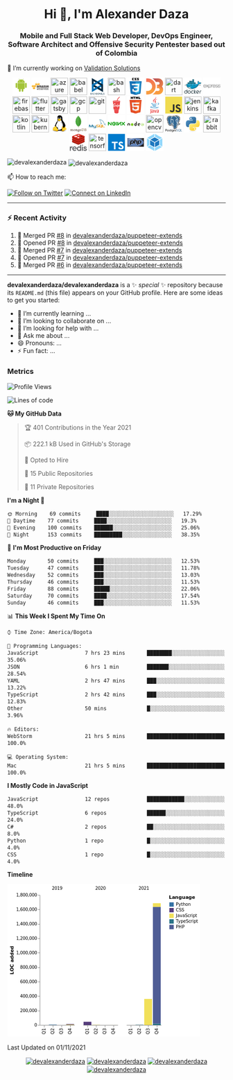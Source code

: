 <h1 align="center">Hi 👋, I'm Alexander Daza</h1>
<h3 align="center">Mobile and Full Stack Web Developer, DevOps Engineer, Software Architect and Offensive Security Pentester based out of Colombia</h3>

🔭 I’m currently working on [Validation Solutions](https://www.validation.global)

<p align="center"><img src="https://raw.githubusercontent.com/devicons/devicon/master/icons/android/android-original-wordmark.svg" title="android" width="40" height="40"/> <img src="https://raw.githubusercontent.com/devicons/devicon/master/icons/amazonwebservices/amazonwebservices-original-wordmark.svg" title="aws" width="40" height="40"/> <img src="https://www.vectorlogo.zone/logos/microsoft_azure/microsoft_azure-icon.svg" title="azure" width="40" height="40"/> <img src="https://www.vectorlogo.zone/logos/babeljs/babeljs-icon.svg" title="babel" width="40" height="40"/> <img src="https://raw.githubusercontent.com/devicons/devicon/master/icons/backbonejs/backbonejs-original-wordmark.svg" title="backbonejs" width="40" height="40"/> <img src="https://www.vectorlogo.zone/logos/gnu_bash/gnu_bash-icon.svg" title="bash" width="40" height="40"/> <img src="https://raw.githubusercontent.com/devicons/devicon/master/icons/css3/css3-original-wordmark.svg" title="css3" width="40" height="40"/> <img src="https://raw.githubusercontent.com/devicons/devicon/master/icons/d3js/d3js-original.svg" title="d3js" width="40" height="40"/> <img src="https://www.vectorlogo.zone/logos/dartlang/dartlang-icon.svg" title="dart" width="40" height="40"/> <img src="https://raw.githubusercontent.com/devicons/devicon/master/icons/docker/docker-original-wordmark.svg" title="docker" width="40" height="40"/> <img src="https://raw.githubusercontent.com/devicons/devicon/master/icons/express/express-original-wordmark.svg" title="express" width="40" height="40"/> <img src="https://www.vectorlogo.zone/logos/firebase/firebase-icon.svg" title="firebase" width="40" height="40"/> <img src="https://www.vectorlogo.zone/logos/flutterio/flutterio-icon.svg" title="flutter" width="40" height="40"/> <img src="https://www.vectorlogo.zone/logos/gatsbyjs/gatsbyjs-icon.svg" title="gatsby" width="40" height="40"/> <img src="https://www.vectorlogo.zone/logos/google_cloud/google_cloud-icon.svg" title="gcp" width="40" height="40"/> <img src="https://www.vectorlogo.zone/logos/git-scm/git-scm-icon.svg" title="git" width="40" height="40"/> <img src="https://raw.githubusercontent.com/devicons/devicon/master/icons/gulp/gulp-plain.svg" title="gulp" width="40" height="40"/> <img src="https://raw.githubusercontent.com/devicons/devicon/master/icons/html5/html5-original-wordmark.svg" title="html5" width="40" height="40"/> <img src="https://raw.githubusercontent.com/devicons/devicon/master/icons/java/java-original-wordmark.svg" title="java" width="40" height="40"/> <img src="https://raw.githubusercontent.com/devicons/devicon/master/icons/javascript/javascript-original.svg" title="javascript" width="40" height="40"/> <img src="https://www.vectorlogo.zone/logos/jenkins/jenkins-icon.svg" title="jenkins" width="40" height="40"/> <img src="https://www.vectorlogo.zone/logos/apache_kafka/apache_kafka-icon.svg" title="kafka" width="40" height="40"/> <img src="https://www.vectorlogo.zone/logos/kotlinlang/kotlinlang-icon.svg" title="kotlin" width="40" height="40"/> <img src="https://www.vectorlogo.zone/logos/kubernetes/kubernetes-icon.svg" title="kubernetes" width="40" height="40"/> <img src="https://raw.githubusercontent.com/devicons/devicon/master/icons/linux/linux-original.svg" title="linux" width="40" height="40"/> <img src="https://raw.githubusercontent.com/devicons/devicon/master/icons/mongodb/mongodb-original-wordmark.svg" title="mongodb" width="40" height="40"/> <img src="https://raw.githubusercontent.com/devicons/devicon/master/icons/mysql/mysql-original-wordmark.svg" title="mysql" width="40" height="40"/> <img src="https://raw.githubusercontent.com/devicons/devicon/master/icons/nginx/nginx-original.svg" title="nginx" width="40" height="40"/> <img src="https://raw.githubusercontent.com/devicons/devicon/master/icons/nodejs/nodejs-original-wordmark.svg" title="nodejs" width="40" height="40"/> <img src="https://www.vectorlogo.zone/logos/opencv/opencv-icon.svg" title="opencv" width="40" height="40"/> <img src="https://raw.githubusercontent.com/devicons/devicon/master/icons/postgresql/postgresql-original-wordmark.svg" title="postgresql" width="40" height="40"/> <img src="https://raw.githubusercontent.com/devicons/devicon/master/icons/python/python-original.svg" title="python" width="40" height="40"/> <img src="https://www.vectorlogo.zone/logos/rabbitmq/rabbitmq-icon.svg" title="rabbitMQ" width="40" height="40"/> <img src="https://raw.githubusercontent.com/devicons/devicon/master/icons/redis/redis-original-wordmark.svg" title="redis" width="40" height="40"/> <img src="https://www.vectorlogo.zone/logos/tensorflow/tensorflow-icon.svg" title="tensorflow" width="40" height="40"/> <img src="https://raw.githubusercontent.com/devicons/devicon/master/icons/typescript/typescript-original.svg" title="typescript" width="40" height="40"/> <img src="https://raw.githubusercontent.com/devicons/devicon/master/icons/php/php-original.svg" title="typescript" width="40" height="40"/> <img src="https://raw.githubusercontent.com/devicons/devicon/master/icons/webpack/webpack-original.svg" title="webpack" width="40" height="40"/></p><p><img align="left" src="https://github-readme-stats.vercel.app/api/top-langs/?username=devalexanderdaza&layout=compact&hide=html" title="devalexanderdaza" /></p>

<p>&nbsp;<img align="center" src="https://github-readme-stats.vercel.app/api?username=devalexanderdaza&show_icons=true&count_private=true" alt="devalexanderdaza" /></p>

📫 How to reach me:

[![Follow on Twitter](https://img.shields.io/badge/--twitter?label=Twitter&logo=Twitter&style=social)](https://twitter.com/devalexanderdaz) [![Connect on LinkedIn](https://img.shields.io/badge/--linkedin?label=LinkedIn&logo=LinkedIn&style=social)](https://www.linkedin.com/in/alexander-daza-50a925147/)

---

### ⚡ Recent Activity

<!--START_SECTION:activity-->
1. 🎉 Merged PR [#8](https://github.com/devalexanderdaza/puppeteer-extends/pull/8) in [devalexanderdaza/puppeteer-extends](https://github.com/devalexanderdaza/puppeteer-extends)
2. 💪 Opened PR [#8](https://github.com/devalexanderdaza/puppeteer-extends/pull/8) in [devalexanderdaza/puppeteer-extends](https://github.com/devalexanderdaza/puppeteer-extends)
3. 🎉 Merged PR [#7](https://github.com/devalexanderdaza/puppeteer-extends/pull/7) in [devalexanderdaza/puppeteer-extends](https://github.com/devalexanderdaza/puppeteer-extends)
4. 💪 Opened PR [#7](https://github.com/devalexanderdaza/puppeteer-extends/pull/7) in [devalexanderdaza/puppeteer-extends](https://github.com/devalexanderdaza/puppeteer-extends)
5. 🎉 Merged PR [#6](https://github.com/devalexanderdaza/puppeteer-extends/pull/6) in [devalexanderdaza/puppeteer-extends](https://github.com/devalexanderdaza/puppeteer-extends)
<!--END_SECTION:activity-->

---

**devalexanderdaza/devalexanderdaza** is a ✨ _special_ ✨ repository because its `README.md` (this file) appears on your
GitHub profile. Here are some ideas to get you started:

- 🌱 I’m currently learning ...
- 👯 I’m looking to collaborate on ...
- 🤔 I’m looking for help with ...
- 💬 Ask me about ...
- 😄 Pronouns: ...
- ⚡ Fun fact: ...

### Metrics

<!--START_SECTION:waka-->
![Profile Views](http://img.shields.io/badge/Profile%20Views-159-blue)

![Lines of code](https://img.shields.io/badge/From%20Hello%20World%20I%27ve%20Written-2.1%20million%20lines%20of%20code-blue)

**🐱 My GitHub Data** 

> 🏆 401 Contributions in the Year 2021
 > 
> 📦 222.1 kB Used in GitHub's Storage 
 > 
> 💼 Opted to Hire
 > 
> 📜 15 Public Repositories 
 > 
> 🔑 11 Private Repositories  
 > 
**I'm a Night 🦉** 

```text
🌞 Morning    69 commits     ████░░░░░░░░░░░░░░░░░░░░░   17.29% 
🌆 Daytime    77 commits     ████░░░░░░░░░░░░░░░░░░░░░   19.3% 
🌃 Evening    100 commits    ██████░░░░░░░░░░░░░░░░░░░   25.06% 
🌙 Night      153 commits    █████████░░░░░░░░░░░░░░░░   38.35%

```
📅 **I'm Most Productive on Friday** 

```text
Monday       50 commits     ███░░░░░░░░░░░░░░░░░░░░░░   12.53% 
Tuesday      47 commits     ███░░░░░░░░░░░░░░░░░░░░░░   11.78% 
Wednesday    52 commits     ███░░░░░░░░░░░░░░░░░░░░░░   13.03% 
Thursday     46 commits     ███░░░░░░░░░░░░░░░░░░░░░░   11.53% 
Friday       88 commits     █████░░░░░░░░░░░░░░░░░░░░   22.06% 
Saturday     70 commits     ████░░░░░░░░░░░░░░░░░░░░░   17.54% 
Sunday       46 commits     ███░░░░░░░░░░░░░░░░░░░░░░   11.53%

```


📊 **This Week I Spent My Time On** 

```text
⌚︎ Time Zone: America/Bogota

💬 Programming Languages: 
JavaScript               7 hrs 23 mins       ████████░░░░░░░░░░░░░░░░░   35.06% 
JSON                     6 hrs 1 min         ███████░░░░░░░░░░░░░░░░░░   28.54% 
YAML                     2 hrs 47 mins       ███░░░░░░░░░░░░░░░░░░░░░░   13.22% 
TypeScript               2 hrs 42 mins       ███░░░░░░░░░░░░░░░░░░░░░░   12.83% 
Other                    50 mins             █░░░░░░░░░░░░░░░░░░░░░░░░   3.96%

🔥 Editors: 
WebStorm                 21 hrs 5 mins       █████████████████████████   100.0%

💻 Operating System: 
Mac                      21 hrs 5 mins       █████████████████████████   100.0%

```

**I Mostly Code in JavaScript** 

```text
JavaScript               12 repos            ████████████░░░░░░░░░░░░░   48.0% 
TypeScript               6 repos             ██████░░░░░░░░░░░░░░░░░░░   24.0% 
C#                       2 repos             ██░░░░░░░░░░░░░░░░░░░░░░░   8.0% 
Python                   1 repo              █░░░░░░░░░░░░░░░░░░░░░░░░   4.0% 
CSS                      1 repo              █░░░░░░░░░░░░░░░░░░░░░░░░   4.0%

```


**Timeline**

![Chart not found](https://raw.githubusercontent.com/devalexanderdaza/devalexanderdaza/main/charts/bar_graph.png) 


 Last Updated on 01/11/2021
<!--END_SECTION:waka-->

<p align="center">
<a href="https://www.alexanderdaza.com" target="blank"><img align="center" src="https://cdn.jsdelivr.net/npm/simple-icons@3.0.1/icons/googlechrome.svg" alt="devalexanderdaza" height="30" width="30" /></a>
<a href="https://dev.to/devalexanderdaza" target="blank"><img align="center" src="https://cdn.jsdelivr.net/npm/simple-icons@3.0.1/icons/dev-dot-to.svg" alt="devalexanderdaza" height="30" width="30" /></a>
<a href="https://www.linkedin.com/in/alexander-daza-50a925147/" target="blank"><img align="center" src="https://cdn.jsdelivr.net/npm/simple-icons@3.0.1/icons/linkedin.svg" alt="devalexanderdaza" height="30" width="30" /></a>
<a href="https://twitter.com/devalexanderdaza" target="blank"><img align="center" src="https://cdn.jsdelivr.net/npm/simple-icons@3.0.1/icons/twitter.svg" alt="devalexanderdaza" height="30" width="30" /></a>
</p>
